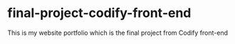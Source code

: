 # final-project-codify-front-end
This is my website portfolio which is the final project from Codify front-end
